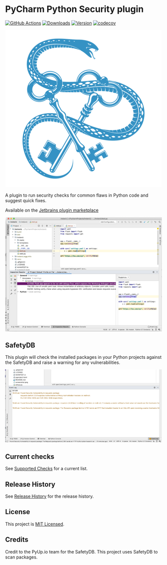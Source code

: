 # PyCharm Python Security plugin

[![GitHub Actions](https://github.com/tonybaloney/pycharm-security/workflows/CI/badge.svg)](https://github.com/tonybaloney/pycharm-security/actions)
[![Downloads](https://img.shields.io/jetbrains/plugin/v/13609-python-security.svg)](https://plugins.jetbrains.com/plugin/13609-python-security)
[![Version](https://img.shields.io/jetbrains/plugin/d/13609-python-security.svg)](https://plugins.jetbrains.com/plugin/13609-python-security)
[![codecov](https://codecov.io/gh/tonybaloney/pycharm-security/branch/master/graph/badge.svg)](https://codecov.io/gh/tonybaloney/pycharm-security)

![](src/main/resources/META-INF/pluginIcon.svg)

A plugin to run security checks for common flaws in Python code and suggest quick fixes.

Available on the [Jetbrains plugin marketplace](https://plugins.jetbrains.com/plugin/13609-python-security)

![](src/main/resources/META-INF/screenshot.png)

## SafetyDB

This plugin will check the installed packages in your Python projects against the SafetyDB and raise a warning for any vulnerabilities.

![](src/main/resources/META-INF/safetydb-screenshot.png)

## Current checks

See [Supported Checks](doc/checks.md) for a current list.

## Release History

See [Release History](HISTORY.md) for the release history.

## License

This project is [MIT Licensed](LICENSE).

## Credits

Credit to the PyUp.io team for the SafetyDB. This project uses SafetyDB to scan packages.